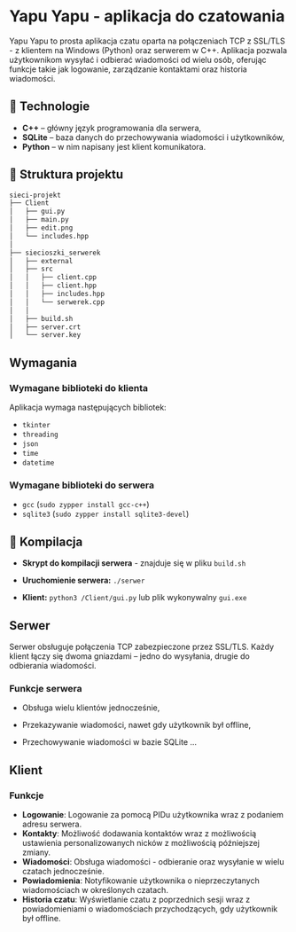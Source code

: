 # Yapu Yapu - aplikacja do czatowania

Yapu Yapu to prosta aplikacja czatu oparta na połączeniach TCP z SSL/TLS - z klientem na Windows (Python) oraz serwerem w C++.
Aplikacja pozwala użytkownikom wysyłać i odbierać wiadomości od wielu osób, oferując funkcje takie jak logowanie, zarządzanie kontaktami oraz historia wiadomości.



## 🔧 Technologie

- **C++** – główny język programowania dla serwera,
- **SQLite** – baza danych do przechowywania wiadomości i użytkowników,
- **Python** – w nim napisany jest klient komunikatora.

## 📁 Struktura projektu

```bash
sieci-projekt
├── Client
│   ├── gui.py
│   ├── main.py
│   ├── edit.png
│   └── includes.hpp
│ 
├── siecioszki_serwerek
│   ├── external
│   ├── src
│   │   ├── client.cpp
│   │   ├── client.hpp
│   │   ├── includes.hpp
│   │   └── serwerek.cpp
│   │ 
│   ├── build.sh
│   ├── server.crt
│   └── server.key
```
## Wymagania 
### Wymagane biblioteki do klienta
Aplikacja wymaga następujących bibliotek:
- `tkinter` 
- `threading`
- `json`
- `time`
- `datetime`

### Wymagane biblioteki do serwera
- `gcc` (```sudo zypper install gcc-c++```)
- `sqlite3` (```sudo zypper install sqlite3-devel```)
  
## 🔨 Kompilacja

- **Skrypt do kompilacji serwera** - znajduje się w pliku ```build.sh```

- **Uruchomienie serwera:**  ```./serwer```

- **Klient:** ```python3 /Client/gui.py``` lub plik wykonywalny `gui.exe`


## Serwer
Serwer obsługuje połączenia TCP zabezpieczone przez SSL/TLS.
Każdy klient łączy się dwoma gniazdami – jedno do wysyłania, drugie do odbierania wiadomości. 
### Funkcje serwera

- Obsługa wielu klientów jednocześnie,
- Przekazywanie wiadomości, nawet gdy użytkownik był offline,

 - Przechowywanie wiadomości w bazie SQLite
 ...



## Klient

### Funkcje
- **Logowanie**: Logowanie za pomocą PIDu użytkownika wraz z podaniem adresu serwera.
- **Kontakty**: Możliwość dodawania kontaktów wraz z możliwością ustawienia personalizowanych nicków z możliwością późniejszej zmiany.
- **Wiadomości**: Obsługa wiadomości - odbieranie oraz wysyłanie w wielu czatach jednocześnie.
- **Powiadomienia**: Notyfikowanie użytkownika o nieprzeczytanych wiadomościach w określonych czatach.
- **Historia czatu**: Wyświetlanie czatu z poprzednich sesji wraz z powiadomieniami o wiadomościach przychodzących, gdy użytkownik był offline.



